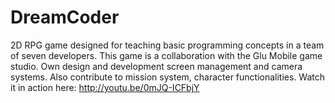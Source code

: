 DreamCoder
==========

2D RPG game designed for teaching basic programming concepts in a team of seven developers. This game is a collaboration with the Glu Mobile game studio. Own design and development screen management and camera systems. Also contribute to mission system, character functionalities.
Watch it in action here: http://youtu.be/0mJQ-ICFbjY
